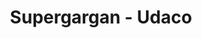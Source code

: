 ---
title: "Supergargan - Udaco"
url: /gargantilla-del-lozoya/supergargan-udaco/
shop: Supermarkt
---